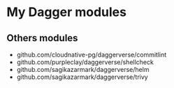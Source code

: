 # My Dagger modules

## Others modules

* github.com/cloudnative-pg/daggerverse/commitlint
* github.com/purpleclay/daggerverse/shellcheck
* github.com/sagikazarmark/daggerverse/helm
* github.com/sagikazarmark/daggerverse/trivy
